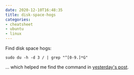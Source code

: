 ```yaml
---
date: 2020-12-10T16:48:35
title: disk-space-hogs
categories:
- cheatsheet
- ubuntu
- linux
---
```


Find disk space hogs:
```
sudo du -h -d 3 / | grep "^[0-9.]*G"
```

... which helped me find the command in [yesterday's
post](/blog/2020/12/09/deleting-old-snaps/).
